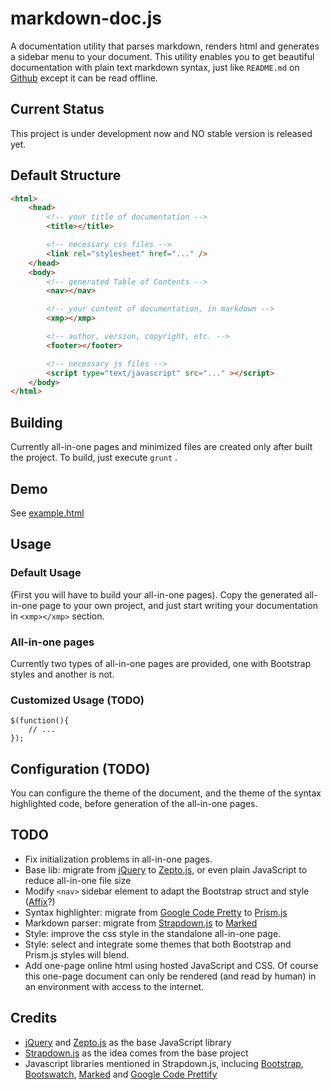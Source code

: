 # markdown-doc.js
A documentation utility that parses markdown, renders html and generates a sidebar menu to your document.
This utility enables you to get beautiful documentation with plain text markdown syntax, just like ```README.md``` on [Github](https://github.com) except it can be read offline.

## Current Status
This project is under development now and NO stable version is released yet.

## Default Structure

```html
<html>
    <head>
        <!-- your title of documentation -->
        <title></title>

        <!-- necessary css files -->
        <link rel="stylesheet" href="..." />
    </head>
    <body>
        <!-- generated Table of Contents -->
        <nav></nav>

        <!-- your content of documentation, in markdown -->
        <xmp></xmp>

        <!-- author, version, copyright, etc. -->
        <footer></footer>

        <!-- necessary js files -->
        <script type="text/javascript" src="..." ></script>
    </body>
</html>
```

## Building
Currently all-in-one pages and minimized files are created only after built the project.
To build, just execute ```grunt``` .

## Demo
See [example.html](example.html)

## Usage
### Default Usage
(First you will have to build your all-in-one pages).
Copy the generated all-in-one page to your own project, and just start writing your documentation in ```<xmp></xmp>``` section.

### All-in-one pages
Currently two types of all-in-one pages are provided, one with Bootstrap styles and another is not.

### Customized Usage (TODO)
```
$(function(){
    // ...
});
```

## Configuration (TODO)
You can configure the theme of the document, and the theme of the syntax highlighted code, before generation of the all-in-one pages.

## TODO
* Fix initialization problems in all-in-one pages.
* Base lib: migrate from [jQuery](http://jquery.com) to [Zepto.js](http://zeptojs.com), or even plain JavaScript to reduce all-in-one file size
* Modify ```<nav>``` sidebar element to adapt the Bootstrap struct and style ([Affix](http://getbootstrap.com/javascript/#affix)?)
* Syntax highlighter: migrate from [Google Code Pretty](http://code.google.com/p/google-code-prettify/) to [Prism.js](http://prismjs.com/)
* Markdown parser: migrate from [Strapdown.js](http://strapdownjs.com/) to [Marked](https://github.com/chjj/marked/)
* Style: improve the css style in the standalone all-in-one page.
* Style: select and integrate some themes that both Bootstrap and Prism.js styles will blend.
* Add one-page online html using hosted JavaScript and CSS. Of course this one-page document can only be rendered (and read by human) in an environment with access to the internet.

## Credits
* [jQuery](http://jquery.com) and [Zepto.js](http://zeptojs.com) as the base JavaScript library
* [Strapdown.js](http://strapdownjs.com) as the idea comes from the base project
* Javascript libraries mentioned in Strapdown.js, inclucing [Bootstrap](http://getbootstrap.com), [Bootswatch](http://bootswatch.com), [Marked](https://github.com/chjj/marked) and [Google Code Prettify](http://code.google.com/p/google-code-prettify/)
